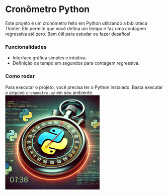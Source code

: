 # Cronômetro Python

Este projeto é um cronômetro feito em Python utilizando a biblioteca Tkinter. Ele permite que você defina um tempo e faz uma contagem regressiva até zero. Bem útil para estudar ou fazer desafios!

### Funcionalidades
- Interface gráfica simples e intuitiva.
- Definição de tempo em segundos para contagem regressiva.

### Como rodar
Para executar o projeto, você precisa ter o Python instalado. Basta executar o arquivo `cronometro.py` em seu ambiente.
 <img src="https://github.com/oTalDoWaaase/meus-projetos/blob/main/assets/cronometro.png" alt="Cronômetro" width="300"/>
